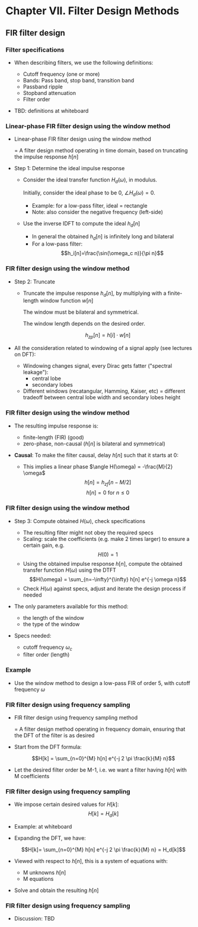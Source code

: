 
# Chapter VII. Filter Design Methods

## FIR filter design

### Filter specifications

- When describing filters, we use the following definitions:

  - Cutoff frequency (one or more)
  - Bands: Pass band, stop band, transition band
  - Passband ripple
  - Stopband attenuation
  - Filter order

- TBD: definitions at whiteboard

### Linear-phase FIR filter design using the window method

- Linear-phase FIR filter design using the window method

  = A filter design method operating in time domain,
  based on truncating the impulse response $h[n]$

- Step 1: Determine the ideal impulse response

  - Consider the ideal transfer function $H_d(\omega)$, in modulus.

    Initially, consider the ideal phase to be 0, $\angle H_d(\omega) = 0$.
    - Example: for a low-pass filter, ideal = rectangle
    - Note: also consider the negative frequency (left-side)

  - Use the inverse IDFT to compute the ideal $h_d[n]$
    - In general the obtained $h_d[n]$ is infinitely long and bilateral
    - For a low-pass filter:
      $$h_i[n]=\frac{\sin(\omega_c n)}{\pi n}$$

### FIR filter design using the window method

- Step 2: Truncate

  - Truncate the impulse response $h_d[n]$, by multiplying with a
    finite-length window function $w[n]$

    The window must be bilateral and symmetrical.

    The window length depends on the desired order.

    $$h_{zp}[n] = h[i] \cdot w[n]$$

- All the consideration related to windowing of a signal apply (see lectures on DFT):

  - Windowing changes signal, every Dirac gets fatter ("spectral leakage"):
    - central lobe
    - secondary lobes
  - Different windows (recatangular, Hamming, Kaiser, etc) = different tradeoff between
    central lobe width and secondary lobes height

### FIR filter design using the window method

- The resulting impulse response is:
  - finite-length (FIR) (good)
  - zero-phase, non-causal ($h[n]$ is bilateral and symmetrical)

- **Causal**: To make the filter causal, delay $h[n]$ such that it starts at 0:

  - This implies a linear phase $\angle H(\omega) = -\frac{M}{2} \omega$
    $$h[n] = h_{zf}[n-M/2]$$
    $$h[n] = 0 \textrm{ for } n \leq 0$$


### FIR filter design using the window method

- Step 3: Compute obtained $H(\omega)$, check specifications

  - The resulting filter might not obey the required specs
  - Scaling: scale the coefficients (e.g. make 2 times larger) to ensure a certain gain, e.g. $$H(0) = 1$$
  - Using the obtained impulse response $h[n]$, compute the obtained transfer function $H(\omega)$ using the DTFT
    $$H(\omega) = \sum_{n=-\infty}^{\infty} h[n] e^{-j \omega n}$$
  - Check $H(\omega)$ against specs, adjust and iterate the design process if needed

- The only parameters available for this method:

  - the length of the window
  - the type of the window

- Specs needed:

  - cutoff frequency $\omega_c$
  - filter order (length)

### Example

- Use the window method to design a low-pass FIR of order 5, with cutoff frequency $\omega$

### FIR filter design using frequency sampling

- FIR filter design using frequency sampling method

  = A filter design method operating in frequency domain,
  ensuring that the DFT of the filter is as desired

- Start from the DFT formula:

  $$H[k] = \sum_{n=0}^{M} h[n] e^{-j 2 \pi \frac{k}{M} n}$$

- Let the desired filter order be M-1, i.e. we want a filter having $h[n]$ with M coefficients

### FIR filter design using frequency sampling

- We impose certain desired values for $H[k]$:
  $$H[k] = H_d[k]$$

- Example: at whiteboard

- Expanding the DFT, we have:

  $$H[k]= \sum_{n=0}^{M} h[n] e^{-j 2 \pi \frac{k}{M} n} = H_d[k]$$

- Viewed with respect to $h[n]$, this is a system of equations with:
  - M unknowns $h[n]$
  - M equations

- Solve and obtain the resulting $h[n]$

### FIR filter design using frequency sampling

- Discussion: TBD

